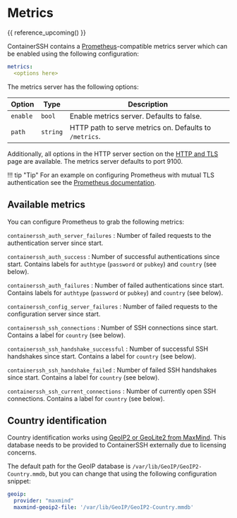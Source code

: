 
<h1>Metrics</h1>

{{ reference_upcoming() }}

ContainerSSH contains a [Prometheus](https://prometheus.io/)-compatible metrics server which can be enabled using the following configuration:

```yaml
metrics:
  <options here>
```

The metrics server has the following options:

| Option | Type | Description |
|--------|------|-------------|
| `enable` | `bool` | Enable metrics server. Defaults to false. |
| `path` | `string` | HTTP path to serve metrics on. Defaults to `/metrics`. |

Additionally, all options in the HTTP server section on the [HTTP and TLS](http.md#http-server-configuration) page are available. The metrics server defaults to port 9100.

!!! tip "Tip"
    For an example on configuring Prometheus with mutual TLS authentication see the [Prometheus documentation](https://prometheus.io/docs/prometheus/latest/configuration/configuration/#tls_config).

## Available metrics

You can configure Prometheus to grab the following metrics:

`containerssh_auth_server_failures`
: Number of failed requests to the authentication server since start.

`containerssh_auth_success`
: Number of successful authentications since start. Contains labels for `authtype` (`password` or `pubkey`) and `country` (see below).

`containerssh_auth_failures`
: Number of failed authentications since start. Contains labels for `authtype` (`password` or `pubkey`) and `country` (see below).

`containerssh_config_server_failures`
: Number of failed requests to the configuration server since start.

`containerssh_ssh_connections`
: Number of SSH connections since start. Contains a label for `country` (see below).

`containerssh_ssh_handshake_successful`
: Number of successful SSH handshakes since start. Contains a label for `country` (see below).

`containerssh_ssh_handshake_failed`
: Number of failed SSH handshakes since start. Contains a label for `country` (see below).

`containerssh_ssh_current_connections`
: Number of currently open SSH connections. Contains a label for `country` (see below).

## Country identification

Country identification works using [GeoIP2 or GeoLite2 from MaxMind](https://www.maxmind.com/en/geoip2-services-and-databases). This database needs to be provided to ContainerSSH externally due to licensing concerns.

The default path for the GeoIP database is `/var/lib/GeoIP/GeoIP2-Country.mmdb`, but you can change that using the following configuration snippet:

```yaml
geoip:
  provider: "maxmind"
  maxmind-geoip2-file: '/var/lib/GeoIP/GeoIP2-Country.mmdb'
```